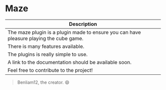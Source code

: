 # Maze

| Description |
| -----------|
|The maze plugin is a plugin made to ensure you can have pleasure playing the cube game.|
|There is many features available.|
|The plugins is really simple to use.|
|A link to the documentation should be available soon.|
|Feel free to contribute to the project!|

>Benliam12, the creator. :smile: